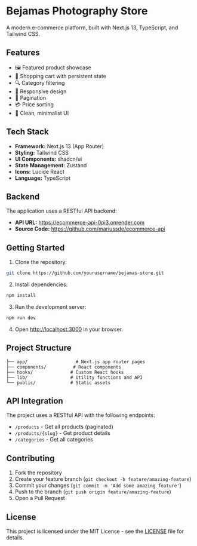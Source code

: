# Bejamas Photography Store

A modern e-commerce platform, built with Next.js 13, TypeScript, and Tailwind CSS.

## Features

- 🖼️ Featured product showcase
- 🛒 Shopping cart with persistent state
- 🔍 Category filtering
- 📱 Responsive design
- 📑 Pagination
- 💳 Price sorting
- 🎨 Clean, minimalist UI

## Tech Stack

- **Framework:** Next.js 13 (App Router)
- **Styling:** Tailwind CSS
- **UI Components:** shadcn/ui
- **State Management:** Zustand
- **Icons:** Lucide React
- **Language:** TypeScript

## Backend

The application uses a RESTful API backend:

- **API URL:** https://ecommerce-api-0pi3.onrender.com
- **Source Code:** https://github.com/mariussde/ecommerce-api

## Getting Started

1. Clone the repository:
```bash
git clone https://github.com/yourusername/bejamas-store.git
```

2. Install dependencies:
```bash
npm install
```

3. Run the development server:
```bash
npm run dev
```

4. Open [http://localhost:3000](http://localhost:3000) in your browser.

## Project Structure

```
├── app/                  # Next.js app router pages
├── components/          # React components
├── hooks/              # Custom React hooks
├── lib/                # Utility functions and API
└── public/             # Static assets
```

## API Integration

The project uses a RESTful API with the following endpoints:

- `/products` - Get all products (paginated)
- `/products/{slug}` - Get product details
- `/categories` - Get all categories

## Contributing

1. Fork the repository
2. Create your feature branch (`git checkout -b feature/amazing-feature`)
3. Commit your changes (`git commit -m 'Add some amazing feature'`)
4. Push to the branch (`git push origin feature/amazing-feature`)
5. Open a Pull Request

## License

This project is licensed under the MIT License - see the [LICENSE](LICENSE) file for details.